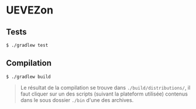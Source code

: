 # UEVEZon

## Tests

```
$ ./gradlew test
```


## Compilation


```
$ ./gradlew build
```

> Le résultat de la compilation se trouve dans `./build/distributions/`, il faut cliquer sur un des scripts (suivant la plateform utilisée)
> contenus dans le sous dossier `./bin` d'une des archives.